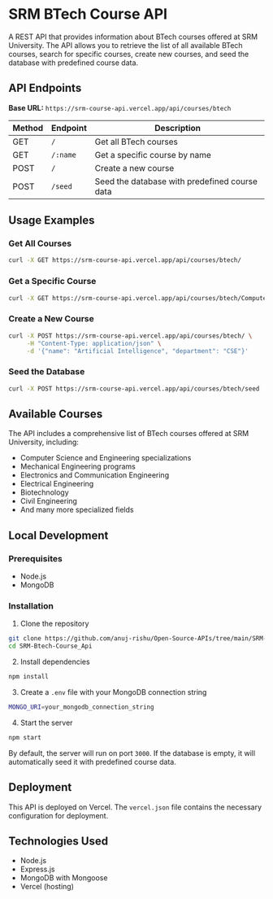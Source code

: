 # SRM BTech Course API

A REST API that provides information about BTech courses offered at SRM University. The API allows you to retrieve the list of all available BTech courses, search for specific courses, create new courses, and seed the database with predefined course data.

## API Endpoints

**Base URL:** `https://srm-course-api.vercel.app/api/courses/btech`

| Method | Endpoint | Description                                   |
| ------ | -------- | --------------------------------------------- |
| GET    | `/`      | Get all BTech courses                         |
| GET    | `/:name` | Get a specific course by name                 |
| POST   | `/`      | Create a new course                           |
| POST   | `/seed`  | Seed the database with predefined course data |

## Usage Examples

### Get All Courses

```sh
curl -X GET https://srm-course-api.vercel.app/api/courses/btech/
```

### Get a Specific Course

```sh
curl -X GET https://srm-course-api.vercel.app/api/courses/btech/Computer-Science
```

### Create a New Course

```sh
curl -X POST https://srm-course-api.vercel.app/api/courses/btech/ \
     -H "Content-Type: application/json" \
     -d '{"name": "Artificial Intelligence", "department": "CSE"}'
```

### Seed the Database

```sh
curl -X POST https://srm-course-api.vercel.app/api/courses/btech/seed
```

## Available Courses

The API includes a comprehensive list of BTech courses offered at SRM University, including:

- Computer Science and Engineering specializations
- Mechanical Engineering programs
- Electronics and Communication Engineering
- Electrical Engineering
- Biotechnology
- Civil Engineering
- And many more specialized fields

## Local Development

### Prerequisites

- Node.js
- MongoDB

### Installation

1. Clone the repository

```sh
git clone https://github.com/anuj-rishu/Open-Source-APIs/tree/main/SRM-Btech-Course_Api
cd SRM-Btech-Course_Api
```

2. Install dependencies

```sh
npm install
```

3. Create a `.env` file with your MongoDB connection string

```sh
MONGO_URI=your_mongodb_connection_string
```

4. Start the server

```sh
npm start
```

By default, the server will run on port `3000`. If the database is empty, it will automatically seed it with predefined course data.

## Deployment

This API is deployed on Vercel. The `vercel.json` file contains the necessary configuration for deployment.

## Technologies Used

- Node.js
- Express.js
- MongoDB with Mongoose
- Vercel (hosting)
